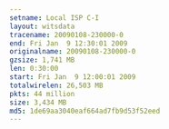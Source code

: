 ```yaml
---
setname: Local ISP C-I
layout: witsdata
tracename: 20090108-230000-0
end: Fri Jan  9 12:30:01 2009
originalname: 20090108-230000-0
gzsize: 1,741 MB
len: 0:30:00
start: Fri Jan  9 12:00:01 2009
totalwirelen: 26,503 MB
pkts: 44 million
size: 3,434 MB
md5: 1de69aa3040eaf664ad7fb9d53f52eed
---
```

